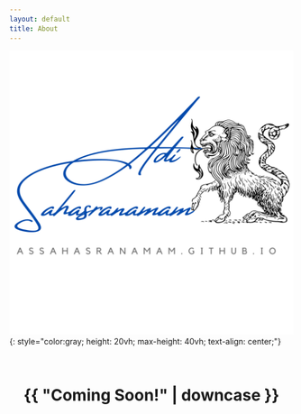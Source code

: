 ```yaml
---
layout: default
title: About
---
```


![About 4](https://github.com/ASSahasranamam/thesis/blob/primary/thesis/3.png?raw=true){: style="color:gray; height: 20vh; max-height: 40vh; text-align: center;"}

<br>
<h1 style="text-align: center"> {{ "Coming Soon!" | downcase }} </h1>
                                                                          
                                                                          
